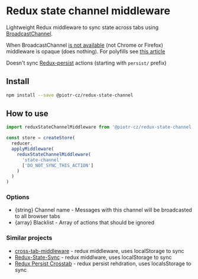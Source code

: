 # Redux state channel middleware

Lightweight Redux middleware to sync state across tabs using [BroadcastChannel](https://developer.mozilla.org/en-US/docs/Web/API/BroadcastChannel).

When BroadcastChannel [is not available](https://caniuse.com/#search=BroadcastChannel) (not Chrome or Firefox) middleware is opaque (does nothing).
For polyfills see [this article](https://developers.google.com/web/updates/2016/09/broadcastchannel#feature_detection_and_browser_support)

Doesn't sync [Redux-persist](https://www.npmjs.com/package/redux-persist) actions (starting with `persist/` prefix)

## Install

```sh
npm install --save @piotr-cz/redux-state-channel
```

## How to use

```js
import reduxStateChannelMiddleware from '@piotr-cz/redux-state-channel'

const store = createStore(
  reducer,
  applyMiddleware(
    reduxStateChannelMiddleware(
      'state-channel'
      ['DO_NOT_SYNC_THIS_ACTION']
    )
  )
)
```

### Options

- {string} Channel name - Messages with this channel will be broadcasted to all browser tabs
- {array} Blacklist - Array of actions that should be ignored

### Similar projects

- [cross-tab-middleware](https://github.com/stutrek/cross-tab-middleware) - redux middleware, uses localStorage to sync
- [Redux-State-Sync](https://github.com/AOHUA/redux-state-sync) - redux middlware, uses localStorage to sync
- [Redux Persist Crosstab](https://github.com/rt2zz/redux-persist-crosstab) - redux persist rehdration, uses localsStorage to sync
